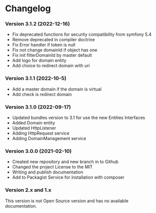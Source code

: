 Changelog
=========

### Version 3.1.2 (2022-12-16)
* Fix deprecated functions for security compatibility from symfony 5.4
* Remove deprecated in compiler doctrine
* Fix Error handler if token is null
* Fix not change domainId if object has one
* Fix init filterDomainId by master default
* Add logo for domain entity
* Add choice to redirect domain with uri

### Version 3.1.1 (2022-10-5)
* Add a master domain if the domain is virtual 
* Add check is redirect domain

### Version 3.1.0 (2022-09-17)
* Updated bundles version to 3.1 for use the new Entities Interfaces
* Added Domain entity
* Updated HttpListener
* Adding HttpRequest service
* Adding DomainManagement service

### Version 3.0.0 (2021-02-10)
* Created new repository and new branch in to Github
* Changed the project License to the MIT
* Writing and publish documentation
* Add to Packagist Service for installation with composer

### Version 2.x and 1.x
This version is not Open Source version and has no available documentation.
